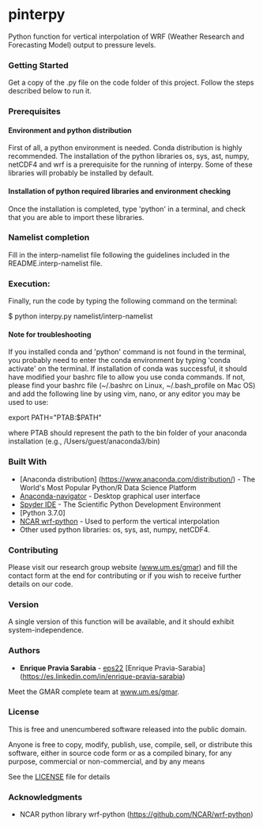 # pinterpy
Python function for vertical interpolation of WRF (Weather Research and Forecasting Model) output to pressure levels.

### Getting Started

Get a copy of the .py file on the code folder of this project. Follow the steps described below to run it.

### Prerequisites

#### Environment and python distribution

First of all, a python environment is needed. Conda distribution is highly recommended. The installation of the python libraries os, sys, ast, numpy, netCDF4 and wrf is a prerequisite for the running of interpy. Some of these libraries will probably be installed by default.

#### Installation of python required libraries and environment checking

Once the installation is completed, type 'python' in a terminal, and check that you are able to import these libraries. 

### Namelist completion

Fill in the interp-namelist file following the guidelines included in the README.interp-namelist file. 

### Execution:

Finally, run the code by typing the following command on the terminal:

$ python interpy.py namelist/interp-namelist 

#### Note for troubleshooting
If you installed conda and 'python' command is not found in the terminal, you probably need to enter the conda environment by typing 'conda activate' on the terminal. If installation of conda was successful, it should have modified your bashrc file to allow you use conda commands. If not, please find your bashrc file (~/.bashrc on Linux, ~/.bash_profile on Mac OS) and add the following line by using vim, nano, or any editor you may be used to use:

export PATH="PTAB:$PATH"

where PTAB should represent the path to the bin folder of your anaconda installation (e.g., /Users/guest/anaconda3/bin)

### Built With
* [Anaconda distribution] (https://www.anaconda.com/distribution/) - The World's Most Popular Python/R Data Science Platform
* [Anaconda-navigator](https://anaconda.org/anaconda/anaconda-navigator) - Desktop graphical user interface
* [Spyder IDE](https://www.spyder-ide.org) - The Scientific Python Development Environment
* [Python 3.7.0]
* [NCAR wrf-python](https://rometools.github.io/rome/) - Used to perform the vertical interpolation
* Other used python libraries: os, sys, ast, numpy, netCDF4.

### Contributing

Please visit our research group website (www.um.es/gmar) and fill the contact form at the end for contributing or if you wish to receive further details on our code.

### Version

A single version of this function will be available, and it should exhibit system-independence. 

### Authors

* **Enrique Pravia Sarabia** - 
[eps22](https://github.com/eps22)
[Enrique Pravia-Sarabia] (https://es.linkedin.com/in/enrique-pravia-sarabia)

Meet the GMAR complete team at www.um.es/gmar.

### License

This is free and unencumbered software released into the public domain.

Anyone is free to copy, modify, publish, use, compile, sell, or
distribute this software, either in source code form or as a compiled
binary, for any purpose, commercial or non-commercial, and by any
means

See the [LICENSE](LICENSE) file for details

### Acknowledgments

* NCAR python library wrf-python (https://github.com/NCAR/wrf-python)
